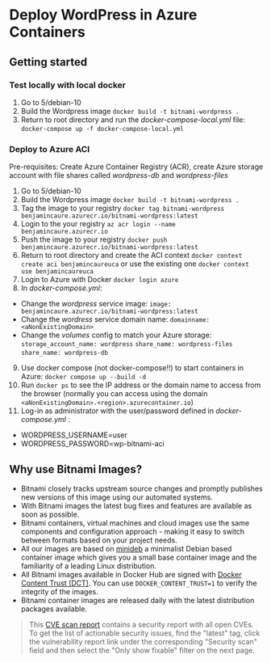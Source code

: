 # Deploy WordPress in Azure Containers

## Getting started

### Test locally with local docker

1. Go to 5/debian-10
2. Build the Wordpress image `docker build -t bitnami-wordpress . `
3. Return to root directory and run the _docker-compose-local.yml_ file: `docker-compose up -f docker-compose-local.yml`

### Deploy to Azure ACI

Pre-requisites: Create Azure Container Registry (ACR), create Azure storage account with file shares called _wordpress-db_ and _wordpress-files_

1. Go to 5/debian-10
2. Build the Wordpress image `docker build -t bitnami-wordpress . `
3. Tag the image to your registry `docker tag bitnami-wordpress benjamincaure.azurecr.io/bitnami-wordpress:latest`
4. Login to the your registry `az acr login --name benjamincaure.azurecr.io`
4. Push the image to your registry `docker push benjamincaure.azurecr.io/bitnami-wordpress:latest`
5. Return to root directory and create the ACI context `docker context create aci benjamincaureuca` or use the existing one `docker context use benjamincaureuca`
6. Login to Azure with Docker `docker login azure`
7. In _docker-compose.yml_: 
  - Change the _wordpress_ service image: `image: benjamincaure.azurecr.io/bitnami-wordpress:latest`
  - Change the _wordress_ service domain name: `domainname: <aNonExistingDomain>`
  - Change the _volumes_ config to match your Azure storage: `storage_account_name: wordpress` `share_name: wordpress-files` `share_name: wordpress-db`
9. Use docker compose (not docker-compose!!) to start containers in Azure: `docker compose up --build -d`
10. Run `docker ps` to see the IP address or the domain name to access from the browser (normally you can access using the domain `<aNonExistingDomain>.<region>.azurecontainer.io`)
11. Log-in as administrator with the user/password defined in _docker-compose.yml_ :
  - WORDPRESS_USERNAME=user
  - WORDPRESS_PASSWORD=wp-bitnami-aci

## Why use Bitnami Images?

- Bitnami closely tracks upstream source changes and promptly publishes new versions of this image using our automated systems.
- With Bitnami images the latest bug fixes and features are available as soon as possible.
- Bitnami containers, virtual machines and cloud images use the same components and configuration approach - making it easy to switch between formats based on your project needs.
- All our images are based on [minideb](https://github.com/bitnami/minideb) a minimalist Debian based container image which gives you a small base container image and the familiarity of a leading Linux distribution.
- All Bitnami images available in Docker Hub are signed with [Docker Content Trust (DCT)](https://docs.docker.com/engine/security/trust/content_trust/). You can use `DOCKER_CONTENT_TRUST=1` to verify the integrity of the images.
- Bitnami container images are released daily with the latest distribution packages available.

> This [CVE scan report](https://quay.io/repository/bitnami/wordpress?tab=tags) contains a security report with all open CVEs. To get the list of actionable security issues, find the "latest" tag, click the vulnerability report link under the corresponding "Security scan" field and then select the "Only show fixable" filter on the next page.
